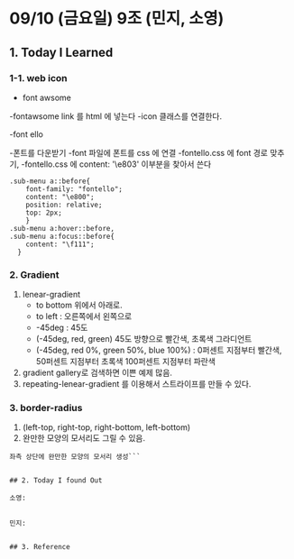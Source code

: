 # 09/10 (금요일) 9조 (민지, 소영)

## 1. Today I Learned


 
### 1-1. web icon

 - font awsome

 -fontawsome link 를 html 에 넣는다
 -icon 클래스를 연결한다.

 -font ello
 
 -폰트를 다운받기
 -font 파일에 폰트를 css 에 연결
 -fontello.css 에 font 경로 맞추기,
 -fontello.css 에  content: '\e803' 이부분을 찾아서 쓴다

    .sub-menu a::before{
        font-family: "fontello";
        content: "\e800";
        position: relative;
        top: 2px;
        }
    .sub-menu a:hover::before, 
    .sub-menu a:focus::before{
        content: "\f111";
      }
 

### 2. Gradient
1. lenear-gradient
   - to bottom 위에서 아래로.
   - to left : 오른쪽에서 왼쪽으로
   - -45deg : 45도
   - (-45deg, red, green) 45도 방향으로 빨간색, 초록색 그라디언트
   - (-45deg, red 0%, green 50%, blue 100%) : 0퍼센트 지점부터 빨간색, 50퍼센트 지점부터 초록색 100퍼센트 지점부터 파란색
1. gradient gallery로 검색하면 이쁜 예제 많음.
1. repeating-lenear-gradient 를 이용해서 스트라이프를 만들 수 있다.




### 3. border-radius
1. (left-top, right-top, right-bottom, left-bottom)
1. 완만한 모양의 모서리도 그릴 수 있음.
```border-radius: 100px 0 0 0 / 50px 0 0 0 
좌측 상단에 완만한 모양의 모서리 생성```


## 2. Today I found Out

소영:
```

```

민지:
```


```

## 3. Reference 

